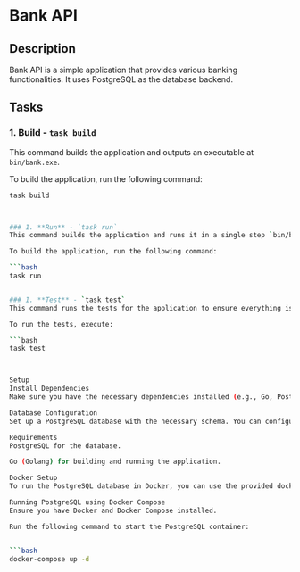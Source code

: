# Bank API

## Description
Bank API is a simple application that provides various banking functionalities. It uses PostgreSQL as the database backend.

## Tasks

### 1. **Build** - `task build`
This command builds the application and outputs an executable at `bin/bank.exe`.

To build the application, run the following command:

```bash
task build



### 1. **Run** - `task run`
This command builds the application and runs it in a single step `bin/bank.exe`.

To build the application, run the following command:

```bash
task run


### 1. **Test** - `task test`
This command runs the tests for the application to ensure everything is functioning as expected..

To run the tests, execute:

```bash
task test



Setup
Install Dependencies
Make sure you have the necessary dependencies installed (e.g., Go, PostgreSQL).

Database Configuration
Set up a PostgreSQL database with the necessary schema. You can configure the connection settings in the application configuration file.

Requirements
PostgreSQL for the database.

Go (Golang) for building and running the application.

Docker Setup
To run the PostgreSQL database in Docker, you can use the provided docker-compose.yml file. This will spin up a PostgreSQL container with the necessary configurations.

Running PostgreSQL using Docker Compose
Ensure you have Docker and Docker Compose installed.

Run the following command to start the PostgreSQL container:


```bash
docker-compose up -d
